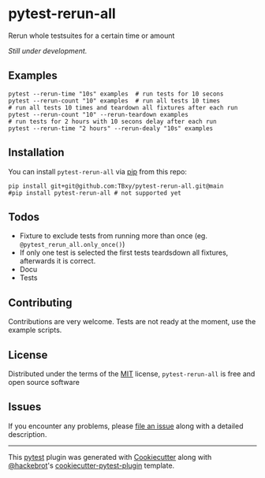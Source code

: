 # pytest-rerun-all
Rerun whole testsuites for a certain time or amount

_Still under development._

## Examples

```shell
pytest --rerun-time "10s" examples  # run tests for 10 secons
pytest --rerun-count "10" examples  # run all tests 10 times
# run all tests 10 times and teardown all fixtures after each run
pytest --rerun-count "10" --rerun-teardown examples 
# run tests for 2 hours with 10 secons delay after each run
pytest --rerun-time "2 hours" --rerun-dealy "10s" examples 
```

## Installation

You can install `pytest-rerun-all` via [pip] from this repo:
<!--- [pip] from [PyPI]: -->

```shell
pip install git+git@github.com:TBxy/pytest-rerun-all.git@main
#pip install pytest-rerun-all # not supported yet
```

## Todos

* Fixture to exclude tests from running more than once (eg. `@pytest_rerun_all.only_once()`)
* If only one test is selected the first tests teardsdown all fixtures, afterwards it is correct.
* Docu
* Tests

## Contributing

Contributions are very welcome. 
Tests are not ready at the moment, use the example scripts.
<!-- Tests can be run with [tox], please ensure
the coverage at least stays the same before you submit a pull request. -->

## License

Distributed under the terms of the [MIT] license, `pytest-rerun-all` is free and open source software


## Issues

If you encounter any problems, please [file an issue] along with a detailed description.

[Cookiecutter]: https://github.com/audreyr/cookiecutter
[@hackebrot]: https://github.com/hackebrot
[MIT]: http://opensource.org/licenses/MIT
[cookiecutter-pytest-plugin]: https://github.com/pytest-dev/cookiecutter-pytest-plugin
[file an issue]: https://github.com/TBxy/pytest-rerun-all/issues
[pytest]: https://github.com/pytest-dev/pytest
[tox]: https://tox.readthedocs.io/en/latest/
[pip]: https://pypi.org/project/pip/
[PyPI]: https://pypi.org/project

----

This [pytest] plugin was generated with [Cookiecutter] along with [@hackebrot]'s [cookiecutter-pytest-plugin] template.

